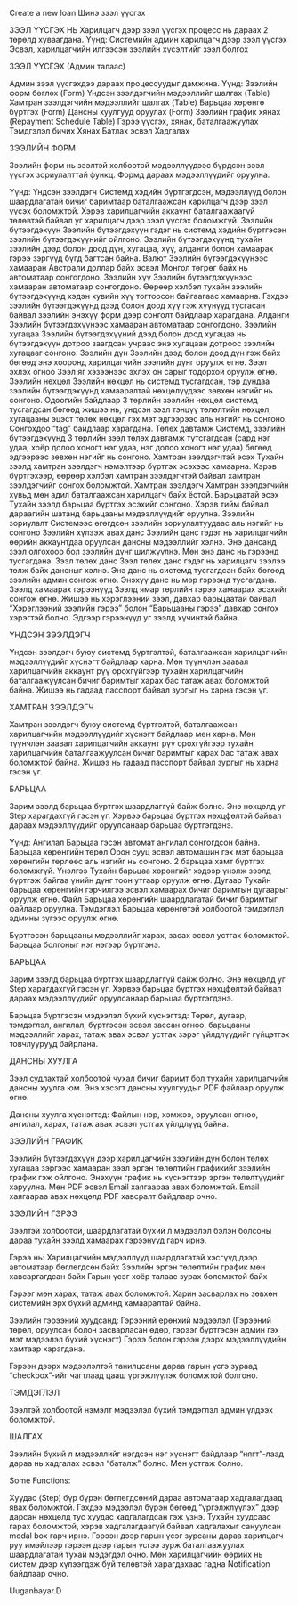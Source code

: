 Create a new loan
Шинэ зээл үүсгэх


ЗЭЭЛ ҮҮСГЭХ НЬ
Харилцагч дээр зээл үүсгэх процесс нь дараах 2 төрөлд хуваагдана. Үүнд:
Системийн админ харилцагч дээр зээл үүсгэх
Эсвэл, харилцагчийн илгээсэн зээлийн хүсэлтийг зээл болгох

ЗЭЭЛ ҮҮСГЭХ (Админ талаас)

Админ зээл үүсгэхдээ дараах процессуудыг дамжина. Үүнд:
Зээлийн форм бөглөх (Form)
Үндсэн зээлдэгчийн мэдээллийг шалгах (Table)
Хамтран зээлдэгчийн мэдээллийг шалгах (Table)
Барьцаа хөрөнгө бүртгэх (Form)
Дансны хуулгууд оруулах (Form)
Зээлийн график хянах (Repayment Schedule Table)
Гэрээ үүсгэх, хянах, баталгаажуулах
Тэмдгэлэл бичих
Хянах
Батлах эсвэл Хадгалах

ЗЭЭЛИЙН ФОРМ

Зээлийн форм нь зээлтэй холбоотой мэдээллүүдээс бүрдсэн зээл үүсгэх зориулалттай функц. Формд дараах мэдээллүүдийг оруулна.

Үүнд:
Үндсэн зээлдэгч
Системд хэдийн бүртгэгдсэн, мэдээллүүд болон шаардлагатай бичиг баримтаар баталгаажсан харилцагч дээр зээл үүсэх боломжтой. Хэрэв харилцагчийн аккаунт баталгаажаагүй төлөвтэй байвал уг харилцагч дээр зээл үүсгэх боломжгүй.
Зээлийн бүтээгдэхүүн
Зээлийн бүтээгдэхүүн гэдэг нь системд хэдийн бүртгэсэн зээлийн бүтээгдэхүүнийг ойлгоно. Зээлийн бүтээгдэхүүнд тухайн зээлийн дээд болон доод дүн, хугацаа, хүү, алданги болон хамаарах гэрээ зэргүүд бүгд багтсан байна.
Валют
Зээлийн бүтээгдэхүүнээс хамааран Австрали доллар байх эсвэл Монгол төгрөг байх нь автоматаар сонгогдоно.
Зээлийн хүү
Зээлийн бүтээгдэхүүнээс хамааран автоматаар сонгогдоно. Өөрөөр хэлбэл тухайн зээлийн бүтээгдэхүүнд хэдэн хувийн хүү тогтоосон байгаагаас хамаарна. Гэхдээ зээлийн бүтээгдэхүүнд дээд болон доод хүү гэж хүүнүүд тусгасан байвал зээлийн энэхүү форм дээр сонголт байдлаар харагдана.
Алданги
Зээлийн бүтээгдэхүүнээс хамааран автоматаар сонгогдоно.
Зээлийн хугацаа
Зээлийн бүтээгдэхүүний дээд болон доод хугацаа нь бүтээгдэхүүн дотроо заагдсан учраас энэ хугацаан дотроос зээлийн хугацааг сонгоно.
Зээлийн дүн
Зээлийн дээд болон доод дүн гэж байх бөгөөд энэ хооронд харилцагчийн зээлийн дүнг оруулж өгнө.
Зээл эхлэх огноо
Зээл яг хэзээнээс эхлэх он сарыг тодорхой оруулж өгнө.
Зээлийн нөхцөл
Зээлийн нөхцөл нь системд тусгагдсан, тэр дундаа зээлийн бүтээгдэхүүнд хамааралтай нөхцөлүүдээс зөвхөн нэгийг нь сонгоно. Одоогийн байдлаар 3 төрлийн зээлийн нөхцөл системд тусгагдсан бөгөөд жишээ нь, үндсэн зээл тэнцүү төлөлтийн нөхцөл, хугацааны эцэст төлөх нөхцөл гэх мэт эдгээрээс аль нэгийг нь сонгоно. Сонгохдоо “tag” байдлаар харагдана.
Төлөх давтамж
Системд, зээлийн бүтээгдэхүүнд 3 төрлийн зээл төлөх давтамж тутсгагдсан (сард нэг удаа, хоёр долоо хоногт нэг удаа, нэг долоо хоногт нэг удаа) бөгөөд эдгээрээс зөвхөн нэгийг нь сонгоно.
Хамтран зээлдэгчтэй эсэх
Тухайн зээлд хамтран зээлдэгч нэмэлтээр бүртгэх эсэхээс хамаарна. Хэрэв бүртгэхээр, өөрөөр хэлбэл хамтран зээлдэгчтэй байвал хамтран зээлдэгчийг сонгох боломжтой. 
Хамтран зээлдэгч
Хамтран зээлдэгчийн хувьд мөн адил баталгаажсан харилцагч байх ёстой.
Барьцаатай эсэх
Тухайн зээлд барьцаа бүртгэх эсэхийг сонгоно. Хэрэв тийм байвал дараагийн шатанд барьцааны мэдээллүүдийг оруулна.
Зээлийн зориулалт
Системээс өгөгдсөн зээлийн зориулалтуудаас аль нэгийг нь сонгоно
Зээлийн хүлээж авах данс
Зээлийн данс гэдэг нь харилцагчийн өөрийн аккаунтдаа оруулсан дансны мэдээллийг хэлнэ. Энэ дансанд зээл олгохоор бол зээлийн дүнг шилжүүлнэ. Мөн энэ данс нь гэрээнд тусгагдана.
Зээл төлөх данс
Зээл төлөх данс гэдэг нь харилцагч зээлээ төлж байх дансныг хэлнэ. Энэ данс нь системд тусгагдсан байх бөгөөд зээлийн админ сонгож өгнө. Энэхүү данс нь мөр гэрээнд тусгагдана.
Зээлд хамаарах гэрээнүүд
Зээлд ямар төрлийн гэрээ хамаарах эсэхийг сонгож өгнө. Жишээ нь хэрэглээний зээл, давхар барьцаатай байвал “Хэрэглээний зээлийн гэрээ” болон “Барьцааны гэрээ” давхар сонгох хэрэгтэй болно. Эдгээр гэрээнүүд уг зээлд хүчинтэй байна.

ҮНДСЭН ЗЭЭЛДЭГЧ

Үндсэн зээлдэгч буюу системд бүртгэлтэй, баталгаажсан харилцагчийн мэдээллүүдийг хүснэгт байдлаар харна. Мөн түүнчлэн заавал харилцагчийн аккаунт рүү орохгүйгээр тухайн харилцагчийн баталгаажуулсан бичиг баримтыг харах бас татаж авах боломжтой байна. Жишээ нь гадаад пасспорт байвал зургыг нь харна гэсэн үг.

ХАМТРАН ЗЭЭЛДЭГЧ

Хамтран зээлдэгч буюу системд бүртгэлтэй, баталгаажсан харилцагчийн мэдээллүүдийг хүснэгт байдлаар мөн харна. Мөн түүнчлэн заавал харилцагчийн аккаунт рүү орохгүйгээр тухайн харилцагчийн баталгаажуулсан бичиг баримтыг харах бас татаж авах боломжтой байна. Жишээ нь гадаад пасспорт байвал зургыг нь харна гэсэн үг.

БАРЬЦАА

Зарим зээлд барьцаа бүртгэх шаардлаггүй байж болно. Энэ нөхцөлд уг Step харагдахгүй гэсэн үг. Хэрвээ барьцаа бүртгэх нөхцфөлтэй байвал дараах мэдээллүүдийг оруулсанаар барьцаа бүртгэгдэнэ.

Үүнд:
Ангилал
Барьцаа гэсэн автомат ангилал сонгогдсон байна.
Барьцаа хөрөнгийн төрөл
Орон сууц эсвэл автомашин гэх мэт барьцаа хөрөнгийн төрлөөс аль нэгийг нь сонгоно. 2 барьцаа хамт бүртгэх боломжгүй.
Үнэлгээ
Тухайн барьцаа хөрөнгийг хэдээр үнэлж зээлд бүртгэж байгаа үнийн дүнг тоон утгаар оруулж өгнө.
Дугаар
Тухайн барьцаа хөрөнгийн гэрчилгээ эсвэл хамаарах бичиг баримтын дугаарыг оруулж өгнө.
Файл
Барьцаа хөрөнгийн шаардлагатай бичиг баримтыг файлаар оруулна.
Тэмдэглэл
Барьцаа хөрөнгөтэй холбоотой тэмдэглэл админы зүгээс оруулж өгнө.

Бүртгэсэн барьцааны мэдээллийг харах, засах эсвэл устгах боломжтой. Барьцаа болгоныг нэг нэгээр бүртгэнэ.

БАРЬЦАА

Зарим зээлд барьцаа бүртгэх шаардлаггүй байж болно. Энэ нөхцөлд уг Step харагдахгүй гэсэн үг. Хэрвээ барьцаа бүртгэх нөхцфөлтэй байвал дараах мэдээллүүдийг оруулсанаар барьцаа бүртгэгдэнэ.

Барьцаа бүртгэсэн мэдээлэл бүхий хүснэгтэд: Төрөл, дугаар, тэмдэглэл, ангилал, бүртгэсэн эсвэл зассан огноо, барьцааны мэдээллийг харах, татаж авах эсвэл устгах зэрэг үйлдлүүдийг гүйцэтгэх товчлуурууд байрлана.

ДАНСНЫ ХУУЛГА

Зээл судлахтай холбоотой чухал бичиг баримт бол тухайн харилцагчийн дансны хуулга юм. Энэ хэсэгт дансны хуулгуудыг PDF файлаар оруулж өгнө. 

Дансны хуулга хүснэгтэд: Файлын нэр, хэмжээ, оруулсан огноо, ангилал, харах, татаж авах эсвэл устгах үйлдлүүд байна.

ЗЭЭЛИЙН ГРАФИК

Зээлийн бүтээгдэхүүн дээр харилцагчийн зээлийн дүн болон төлөх хугацаа зэргээс хамааран зээл эргэн төлөлтийн графикийг зээлийн график гэж ойлгоно. Энэхүүн график нь хүснэгтээр эргэн төлөлтүүдийг харуулна. Мөн PDF эсвэл Email хаягаараа авах боломжтой. Email хаягаараа авах нөхцөлд PDF хавсралт байдлаар очно.

ЗЭЭЛИЙН ГЭРЭЭ

Зээлтэй холбоотой, шаардлагатай бүхий л мэдээлэл бэлэн болсоны дараа тухайн зээлд хамаарах гэрээнүүд гарч ирнэ.

Гэрээ нь:
Харилцагчийн мэдээллүүд шаардлагатай хэсгүүд дээр автоматаар бөглөгдсөн байх
Зээлийн эргэн төлөлтийн график мөн хавсаргагдсан байх
Гарын үсэг хоёр талаас зурах боломжтой байх

Гэрээг мөн харах, татаж авах боломжтой. Харин засварлах нь зөвхөн системийн эрх бүхий админд хамааралтай байна.

Зээлийн гэрээний хуудсанд:
Гэрээний ерөнхий мэдээлэл (Гэрээний төрөл, оруулсан болон засварласан өдөр, гэрээг бүртгэсэн админ гэх мэт мэдээлэл бүхий хүснэгт)
Гэрээ болон гэрээн дээрх мэдээллүүдийн хамтаар харагдана.

Гэрээн дээрх мэдээлэлтэй танилцсаны дараа гарын үсгэ зураад “checkbox”-ийг чагтлаад цааш үргэжлүүлэх боломжтой болгоно.

ТЭМДЭГЛЭЛ

Зээлтэй холбоотой нэмэлт мэдээлэл бүхий тэмдэглэл админ үлдээх боломжтой.

ШАЛГАХ

Зээлийн бүхий л мэдээллийг нэгдсэн нэг хүснэгт байдлаар “нягт”-лаад дараа нь хадгалах эсвэл “баталж” болно. Мөн устгаж болно.

Some Functions:

Хуудас (Step) бүр бүрэн бөглөгдсөний дараа автоматаар хадгалагдаад явах боломжтой. Гэхдээ мэдээлэл бүрэн бөгөөд “үргэлжлүүлэх” дээр дарсан нөхцөлд тус хуудас хадгалагдсан гэж үзнэ. Тухайн хуудсаас гарах боломжтой, хэрэв хадгалагдаагүй байвал хадгалахыг сануулсан modal box гарч ирнэ.
Гэрээн дээр гарын үсэг зурсаны дараа харилцагч руу имэйлээр гэрээн дээр гарын үсгээ зурж баталгаажуулах шаардлагатай тухай мэдэгдэл очно. Мөн харилцагчийн өөрийх нь систем дээр хүлээгдэж буй төлөвтэй харагдахаас гадна Notification байдлаар очно.

Uuganbayar.D

